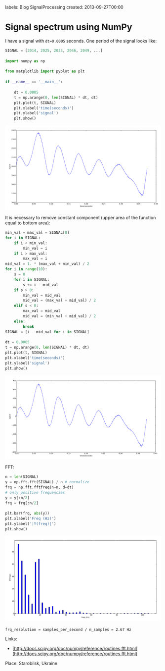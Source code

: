 labels: Blog
        SignalProcessing
created: 2013-09-27T00:00

# Signal spectrum using NumPy

I have a signal with ```dt=0.0005``` seconds. One period of the signal looks like:
```python
SIGNAL = [2014, 2025, 2033, 2046, 2049, ...]

import numpy as np

from matplotlib import pyplot as plt

if __name__ == '__main__':

    dt = 0.0005
    t = np.arange(0, len(SIGNAL) * dt, dt)
    plt.plot(t, SIGNAL)
    plt.xlabel('time(seconds)')
    plt.ylabel('signal')
    plt.show()
```

![Original signal](signal_1.png)

It is necessary to remove constant component (upper area of the function equal to bottom area):

```python
min_val = max_val = SIGNAL[0]
for i in SIGNAL:
    if i < min_val:
        min_val = i
    if i > max_val:
        max_val = i
mid_val = 1. * (max_val + min_val) / 2
for i in range(10):
    s = 0
    for i in SIGNAL:
        s += i - mid_val
    if s > 0:
        min_val = mid_val
        mid_val = (max_val + mid_val) / 2
    elif s < 0:
        max_val = mid_val
        mid_val = (min_val + mid_val) / 2
    else:
        break
SIGNAL = [i - mid_val for i in SIGNAL]

dt = 0.0005
t = np.arange(0, len(SIGNAL) * dt, dt)
plt.plot(t, SIGNAL)
plt.xlabel('time(seconds)')
plt.ylabel('signal')
plt.show()
```

![Processed](signal_2.png)

FFT:
```python
n = len(SIGNAL)
y = np.fft.fft(SIGNAL) / n # normalize
frq = np.fft.fftfreq(n=n, d=dt)
# only positive frequencies
y = y[:n/2]
frq = frq[:n/2]

plt.bar(frq, abs(y))
plt.xlabel('Freq (Hz)')
plt.ylabel('|Y(freq)|')
plt.show()
```

![Signal spectrum](signal_3.png)

```frq_resolution = samples_per_second / n_samples = 2.67 Hz```

Links:

- [http://docs.scipy.org/doc/numpy/reference/routines.fft.html](http://docs.scipy.org/doc/numpy/reference/routines.fft.html)

Place: Starobilsk, Ukraine
